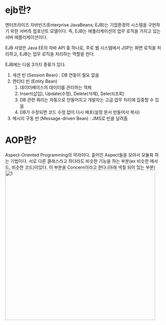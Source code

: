 # ejb란?
엔터프라이즈 자바빈즈(Enterprise JavaBeans; EJB)는 기업환경의 시스템을 구현하기 위한 서버측 컴포넌트 모델이다. 즉, EJB는 애플리케이션의 업무 로직을 가지고 있는 서버 애플리케이션이다. 

EJB 사양은 Java EE의 자바 API 중 하나로, 주로 웹 시스템에서 JSP는 화면 로직을 처리하고, EJB는 업무 로직을 처리하는 역할을 한다.

EJB에는 다음 3가지 종류가 있다.
1. 세션 빈 (Session Bean) : DB 연동이 필요 없음
2. 엔티티 빈 (Entity Bean)
    1. 데이터베이스의 데이터를 관리하는 객체
    2. Insert(삽입), Update(수정), Delete(삭제), Select(조회)
    3. DB 관련 쿼리는 자동으로 만들어지고 개발자는 고급 업무 처리에 집중할 수 있음
    4. DB가 수정되면 코드 수정 없이 다시 배포(설정 문서 만들어서 복사)
3. 메시지 구동 빈 (Message-driven Bean) : JMS로 빈을 날려줌

# AOP란?

Aspect-Oriented Programming의 약자이다. 흩어진 Aspect들을 모아서 모듈화 하는 기법이다.
서로 다른 클래스라고 하더라도 비슷한 기능을 하는 부분(ex 비슷한 메서드, 비슷한 코드)이있다. 이 부분을 Concern이라고 한다.(아래 색칠 되어 있는 부분)
<img width="484" alt="1" src="https://media.vlpt.us/post-images/max9106/c14f27a0-42b7-11ea-bb49-6994a406b987/-2020-01-30-1.51.46.png">
